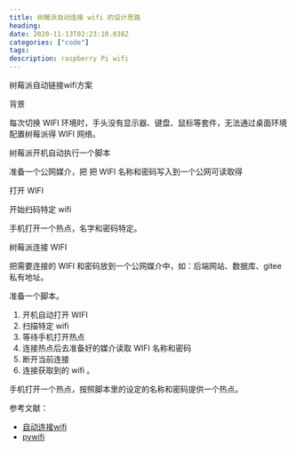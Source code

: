 ```yaml
---
title: 树莓派自动连接 wifi 的设计思路
heading: 
date: 2020-11-13T02:23:10.038Z
categories: ["code"]
tags: 
description: raspberry Pi wifi
---
```


树莓派自动链接wifi方案

背景

每次切换 WIFI 环境时，手头没有显示器、键盘、鼠标等套件，无法通过桌面环境配置树莓派得 WIFI 网络。

树莓派开机自动执行一个脚本

准备一个公网媒介，把
把 WIFI 名称和密码写入到一个公网可读取得

打开 WIFI

开始扫码特定 wifi


手机打开一个热点，名字和密码特定。

树莓派连接 WIFI


把需要连接的 WIFI 和密码放到一个公网媒介中，如：后端网站、数据库、gitee私有地址。

准备一个脚本。
 1. 开机自动打开 WIFI
 2. 扫描特定 wifi
 3. 等待手机打开热点
 4. 连接热点后去准备好的媒介读取 WIFI 名称和密码
 5. 断开当前连接
 6. 连接获取到的 wifi 。 

手机打开一个热点，按照脚本里的设定的名称和密码提供一个热点。


    
参考文献：
- [自动连接wifi](https://unix.stackexchange.com/questions/92799/connecting-to-wifi-network-through-command-line)
- [pywifi](https://github.com/awkman/pywifi/blob/master/DOC.md)






